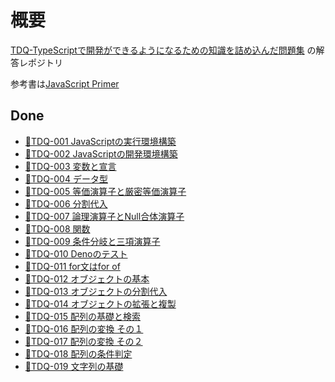 # 概要
[TDQ-TypeScriptで開発ができるようになるための知識を詰め込んだ問題集](https://minerva.mamansoft.net/%F0%9F%93%97TDQ/%F0%9F%93%92TDQ) の解答レポジトリ

参考書は[JavaScript Primer](https://jsprimer.net/intro/)

## Done
- [📗TDQ-001 JavaScriptの実行環境構築](https://minerva.mamansoft.net/%F0%9F%93%97TDQ/%F0%9F%93%97TDQ-001+JavaScript%E3%81%AE%E5%AE%9F%E8%A1%8C%E7%92%B0%E5%A2%83%E6%A7%8B%E7%AF%89)
- [📗TDQ-002 JavaScriptの開発環境構築](https://minerva.mamansoft.net/%F0%9F%93%97TDQ/%F0%9F%93%97TDQ-002+JavaScript%E3%81%AE%E9%96%8B%E7%99%BA%E7%92%B0%E5%A2%83%E6%A7%8B%E7%AF%89)
- [📗TDQ-003 変数と宣言](https://minerva.mamansoft.net/%F0%9F%93%97TDQ/%F0%9F%93%97TDQ-003+%E5%A4%89%E6%95%B0%E3%81%A8%E5%AE%A3%E8%A8%80)
- [📗TDQ-004 データ型](https://minerva.mamansoft.net/%F0%9F%93%97TDQ/%F0%9F%93%97TDQ-004+%E3%83%87%E3%83%BC%E3%82%BF%E5%9E%8B)
- [📗TDQ-005 等価演算子と厳密等価演算子](https://minerva.mamansoft.net/%F0%9F%93%97TDQ/%F0%9F%93%97TDQ-005+%E7%AD%89%E4%BE%A1%E6%BC%94%E7%AE%97%E5%AD%90%E3%81%A8%E5%8E%B3%E5%AF%86%E7%AD%89%E4%BE%A1%E6%BC%94%E7%AE%97%E5%AD%90)
- [📗TDQ-006 分割代入](https://minerva.mamansoft.net/%F0%9F%93%97TDQ/%F0%9F%93%97TDQ-006+%E5%88%86%E5%89%B2%E4%BB%A3%E5%85%A5)
- [📗TDQ-007 論理演算子とNull合体演算子](https://minerva.mamansoft.net/%F0%9F%93%97TDQ/%F0%9F%93%97TDQ-007+%E8%AB%96%E7%90%86%E6%BC%94%E7%AE%97%E5%AD%90%E3%81%A8Null%E5%90%88%E4%BD%93%E6%BC%94%E7%AE%97%E5%AD%90)
- [📗TDQ-008 関数](https://minerva.mamansoft.net/%F0%9F%93%97TDQ/%F0%9F%93%97TDQ-008+%E9%96%A2%E6%95%B0)
- [📗TDQ-009 条件分岐と三項演算子](https://minerva.mamansoft.net/%F0%9F%93%97TDQ/%F0%9F%93%97TDQ-009+%E6%9D%A1%E4%BB%B6%E5%88%86%E5%B2%90%E3%81%A8%E4%B8%89%E9%A0%85%E6%BC%94%E7%AE%97%E5%AD%90)
- [📗TDQ-010 Denoのテスト](https://minerva.mamansoft.net/%F0%9F%93%97TDQ/%F0%9F%93%97TDQ-010+Deno%E3%81%AE%E3%83%86%E3%82%B9%E3%83%88)
- [📗TDQ-011 for文はfor of](https://minerva.mamansoft.net/%F0%9F%93%97TDQ/%F0%9F%93%97TDQ-011+for%E6%96%87%E3%81%AFfor+of)
- [📗TDQ-012 オブジェクトの基本](https://minerva.mamansoft.net/%F0%9F%93%97TDQ/%F0%9F%93%97TDQ-012+%E3%82%AA%E3%83%96%E3%82%B8%E3%82%A7%E3%82%AF%E3%83%88%E3%81%AE%E5%9F%BA%E6%9C%AC)
- [📗TDQ-013 オブジェクトの分割代入](https://minerva.mamansoft.net/%F0%9F%93%97TDQ/%F0%9F%93%97TDQ-013+%E3%82%AA%E3%83%96%E3%82%B8%E3%82%A7%E3%82%AF%E3%83%88%E3%81%AE%E5%88%86%E5%89%B2%E4%BB%A3%E5%85%A5)
- [📗TDQ-014 オブジェクトの拡張と複製](https://minerva.mamansoft.net/%F0%9F%93%97TDQ/%F0%9F%93%97TDQ-014+%E3%82%AA%E3%83%96%E3%82%B8%E3%82%A7%E3%82%AF%E3%83%88%E3%81%AE%E6%8B%A1%E5%BC%B5%E3%81%A8%E8%A4%87%E8%A3%BD)
- [📗TDQ-015 配列の基礎と検索](https://minerva.mamansoft.net/%F0%9F%93%97TDQ/%F0%9F%93%97TDQ-015+%E9%85%8D%E5%88%97%E3%81%AE%E5%9F%BA%E7%A4%8E%E3%81%A8%E6%A4%9C%E7%B4%A2)
- [📗TDQ-016 配列の変換 その１](https://minerva.mamansoft.net/%F0%9F%93%97TDQ/%F0%9F%93%97TDQ-016+%E9%85%8D%E5%88%97%E3%81%AE%E5%A4%89%E6%8F%9B+%E3%81%9D%E3%81%AE%EF%BC%91)
- [📗TDQ-017 配列の変換 その２](https://minerva.mamansoft.net/%F0%9F%93%97TDQ/%F0%9F%93%97TDQ-017+%E9%85%8D%E5%88%97%E3%81%AE%E5%A4%89%E6%8F%9B+%E3%81%9D%E3%81%AE%EF%BC%92)
- [📗TDQ-018 配列の条件判定](https://minerva.mamansoft.net/%F0%9F%93%97TDQ/%F0%9F%93%97TDQ-018+%E9%85%8D%E5%88%97%E3%81%AE%E6%9D%A1%E4%BB%B6%E5%88%A4%E5%AE%9A)
- [📗TDQ-019 文字列の基礎](https://minerva.mamansoft.net/%F0%9F%93%97TDQ/%F0%9F%93%97TDQ-019+%E6%96%87%E5%AD%97%E5%88%97%E3%81%AE%E5%9F%BA%E7%A4%8E)